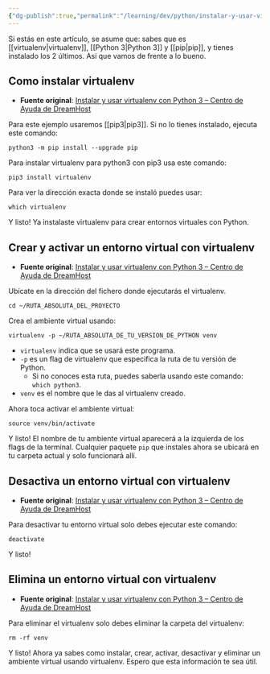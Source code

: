 ```yaml
---
{"dg-publish":true,"permalink":"/learning/dev/python/instalar-y-usar-virtualenv-para-python-3/","tags":["python/3","virtualenv","shell","terminal"],"created":"2024-03-04T11:36","updated":"2024-10-02T14:18"}
---
```


Si estás en este artículo, se asume que: sabes que es [[virtualenv\|virtualenv]], [[Python 3\|Python 3]] y [[pip\|pip]], y tienes instalado los 2 últimos. Así que vamos de frente a lo bueno.

## Como instalar virtualenv
- **Fuente original**: [Instalar y usar virtualenv con Python 3 – Centro de Ayuda de DreamHost](https://help.dreamhost.com/hc/es/articles/115000695551-Instalar-y-usar-virtualenv-con-Python-3)

Para este ejemplo usaremos [[pip3\|pip3]]. Si no lo tienes instalado, ejecuta este comando:
```shell
python3 -m pip install --upgrade pip
```
Para instalar virtualenv para python3 con pip3 usa este comando:
```shell
pip3 install virtualenv
```
Para ver la dirección exacta donde se instaló puedes usar:
```shell
which virtualenv
```
Y listo! Ya instalaste virtualenv para crear entornos virtuales con Python.

## Crear y activar un entorno virtual con virtualenv
- **Fuente original**: [Instalar y usar virtualenv con Python 3 – Centro de Ayuda de DreamHost](https://help.dreamhost.com/hc/es/articles/115000695551-Instalar-y-usar-virtualenv-con-Python-3)

Ubícate en la dirección del fichero donde ejecutarás el virtualenv.
```shell
cd ~/RUTA_ABSOLUTA_DEL_PROYECTO
```
Crea el ambiente virtual usando:
```shell
virtualenv -p ~/RUTA_ABSOLUTA_DE_TU_VERSION_DE_PYTHON venv
```
- `virtualenv` indica que se usará este programa.
- `-p` es un flag de virtualenv que especifica la ruta de tu versión de Python.
   - Si no conoces esta ruta, puedes saberla usando este comando: `which python3`.
- `venv` es el nombre que le das al virtualenv creado.

Ahora toca activar el ambiente virtual:
```shell
source venv/bin/activate
```
Y listo! El nombre de tu ambiente virtual aparecerá a la izquierda de los flags de la terminal. Cualquier paquete `pip` que instales ahora se ubicará en tu carpeta actual y solo funcionará allí.

## Desactiva un entorno virtual con virtualenv
- **Fuente original**: [Instalar y usar virtualenv con Python 3 – Centro de Ayuda de DreamHost](https://help.dreamhost.com/hc/es/articles/115000695551-Instalar-y-usar-virtualenv-con-Python-3)

Para desactivar tu entorno virtual solo debes ejecutar este comando:
```shell
deactivate
```

Y listo!

## Elimina un entorno virtual con virtualenv
- **Fuente original**: [Instalar y usar virtualenv con Python 3 – Centro de Ayuda de DreamHost](https://help.dreamhost.com/hc/es/articles/115000695551-Instalar-y-usar-virtualenv-con-Python-3)

Para eliminar el virtualenv solo debes eliminar la carpeta del virtualenv:
   ```shell
rm -rf venv
```

Y listo! Ahora ya sabes como instalar, crear, activar, desactivar y eliminar un ambiente virtual usando virtualenv. Espero que esta información te sea útil. 